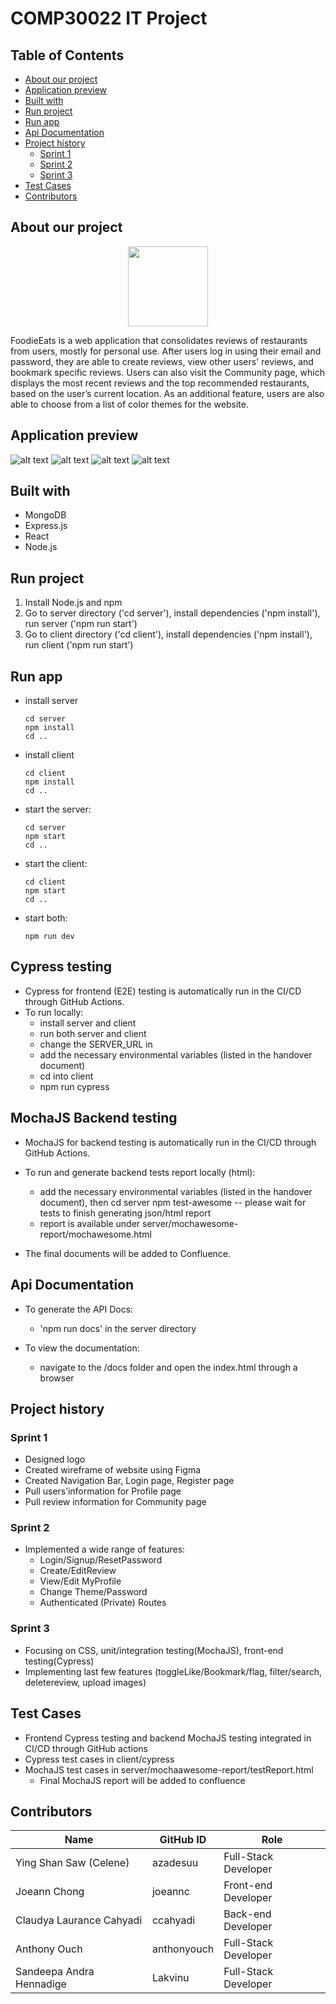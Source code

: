 # COMP30022 IT Project

## Table of Contents

- [About our project](#about-our-project)
- [Application preview](#application-preview)
- [Built with](#built-with)
- [Run project](#run-project)
- [Run app](#run-app)
- [Api Documentation](#Api-Documentation)
- [Project history](#project-history)
  - [Sprint 1](#sprint-1)
  - [Sprint 2](#sprint-2)
  - [Sprint 3](#sprint-3)
- [Test Cases](#test-cases)
- [Contributors](#contributors)

## About our project
<p align="center">
  <picture>
    <img src="github-images/logo192.png" height="128">
  </picture>
</p>
FoodieEats is a web application that consolidates reviews of restaurants from users, mostly for personal use. After users log in using their email and password, they are able to create reviews, view other users' reviews, and bookmark specific reviews. Users can also visit the Community page, which displays the most recent reviews and the top recommended restaurants, based on the user’s current location. As an additional feature, users are also able to choose from a list of color themes for the website.

## Application preview

![alt text](github-images/community.png)
![alt text](github-images/my-reviews.png)
![alt text](github-images/post-a-review.png)
![alt text](github-images/profile.png)

## Built with

- MongoDB
- Express.js
- React
- Node.js

## Run project

1. Install Node.js and npm
2. Go to server directory ('cd server'), install dependencies ('npm install'), run server ('npm run start')
3. Go to client directory ('cd client'), install dependencies ('npm install'), run client ('npm run start')

## Run app
- install server
    ```
    cd server 
    npm install
    cd ..
    ```
- install client
    ```
    cd client
    npm install
    cd ..
    ```
- start the server:
    ```
    cd server
    npm start
    cd ..
    ```
- start the client:
    ```
    cd client
    npm start
    cd ..
    ```
- start both:
    ```
    npm run dev
    ```
## Cypress testing
- Cypress for frontend (E2E) testing is automatically run in the CI/CD through GitHub Actions.
- To run locally:
     - install server and client
     - run both server and client
     - change the SERVER_URL in 
     - add the necessary environmental variables (listed in the handover document)
     - cd into client
     - npm run cypress
      
## MochaJS Backend testing
- MochaJS for backend testing is automatically run in the CI/CD through GitHub Actions.
- To run and generate backend tests report locally (html):
    - add the necessary environmental variables (listed in the handover document), then
    cd server
    npm test-awesome -- please wait for tests to finish generating json/html report
    - report is available under server/mochawesome-report/mochawesome.html

- The final documents will be added to Confluence.
## Api Documentation
- To generate the API Docs:
    - 'npm run docs' in the server directory

- To view the documentation:
    - navigate to the /docs folder and open the index.html through a browser


## Project history

### Sprint 1

- Designed logo
- Created wireframe of website using Figma
- Created Navigation Bar, Login page, Register page
- Pull users’information for Profile page
- Pull review information for Community page

### Sprint 2

- Implemented a wide range of features:
  - Login/Signup/ResetPassword
  - Create/EditReview
  - View/Edit MyProfile
  - Change Theme/Password
  - Authenticated (Private) Routes

### Sprint 3

- Focusing on CSS, unit/integration testing(MochaJS), front-end testing(Cypress)
- Implementing last few features (toggleLike/Bookmark/flag, filter/search, deletereview, upload images)

## Test Cases

- Frontend Cypress testing and backend MochaJS testing integrated in CI/CD through GitHub actions
- Cypress test cases in client/cypress
- MochaJS test cases in server/mochaawesome-report/testReport.html
  - Final MochaJS report will be added to confluence

## Contributors

| Name                     | GitHub ID   | Role                 |
| ------------------------ | ----------- | -------------------- |
| Ying Shan Saw (Celene)   | azadesuu    | Full-Stack Developer |
| Joeann Chong             | joeannc     | Front-end Developer  |
| Claudya Laurance Cahyadi | ccahyadi    | Back-end Developer   |
| Anthony Ouch             | anthonyouch | Full-Stack Developer |
| Sandeepa Andra Hennadige | Lakvinu     | Full-Stack Developer |

